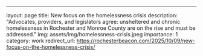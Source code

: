 ---
layout: page
title: New focus on the homelessness crisis
description: "Advocates, providers, and legislators agree: unsheltered and chronic homelessness in Rochester and Monroe County are on the rise and must be addressed." 
img: assets/img/homelessness-crisis.jpeg
importance: 1
category: work
redirect_url: https://rochesterbeacon.com/2025/10/09/new-focus-on-the-homelessness-crisis/
